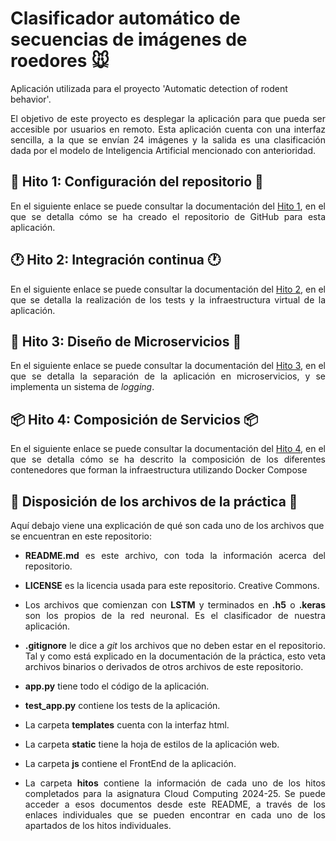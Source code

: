 # Clasificador automático de secuencias de imágenes de roedores 🐭

Aplicación utilizada para el proyecto 'Automatic detection of rodent behavior'.

<p align="justify">El objetivo de este proyecto es desplegar la aplicación para que pueda ser accesible por usuarios en remoto. Esta aplicación cuenta con una interfaz sencilla, a la que se envían 24 imágenes y la salida es una clasificación dada por el modelo de Inteligencia Artificial mencionado con anterioridad.</p>

## 🔧 Hito 1: Configuración del repositorio 🔧

<p align="justify">En el siguiente enlace se puede consultar la documentación del <a href="https://github.com/Angburmun/image-sequence-classifier/blob/main/hitos/hito1.md">Hito 1</a>, en el que se detalla cómo se ha creado el repositorio de GitHub para esta aplicación.</p>

## 🕐 Hito 2: Integración continua 🕐

<p align="justify">En el siguiente enlace se puede consultar la documentación del <a href="https://github.com/Angburmun/image-sequence-classifier/blob/main/hitos/hito2.md">Hito 2</a>, en el que se detalla la realización de los tests y la infraestructura virtual de la aplicación.</p>

## 🔬 Hito 3: Diseño de Microservicios 🔬

<p align="justify">En el siguiente enlace se puede consultar la documentación del <a href="https://github.com/Angburmun/image-sequence-classifier/blob/main/hitos/hito3.md">Hito 3</a>, en el que se detalla la separación de la aplicación en microservicios, y se implementa un sistema de <em>logging</em>.</p>

## 📦 Hito 4: Composición de Servicios 📦

<p align="justify">En el siguiente enlace se puede consultar la documentación del <a href="https://github.com/Angburmun/image-sequence-classifier/blob/main/hitos/hito4.md">Hito 4</a>, en el que se detalla cómo se ha descrito la composición de los diferentes contenedores que forman la infraestructura utilizando Docker Compose</p>

## 📂 Disposición de los archivos de la práctica 📂

Aquí debajo viene una explicación de qué son cada uno de los archivos que se encuentran en este repositorio:
   - <p align="justify"><b>README.md</b> es este archivo, con toda la información acerca del repositorio.</p>
   - <p align="justify"><b>LICENSE</b> es la licencia usada para este repositorio. Creative Commons.</p>
   - <p align="justify">Los archivos que comienzan con <b>LSTM</b> y terminados en <b>.h5</b> o <b>.keras</b> son los propios de la red neuronal. Es el clasificador de nuestra aplicación.</p>
   - <p align="justify"><b>.gitignore</b> le dice a <i>git</i> los archivos que no deben estar en el repositorio. Tal y como está explicado en la documentación de la práctica, esto veta archivos binarios o derivados de otros archivos de este repositorio.</p>
   - <p align="justify"><b>app.py</b> tiene todo el código de la aplicación.</p>
   - <p align="justify"><b>test_app.py</b> contiene los tests de la aplicación.</p>
   - <p align="justify">La carpeta <b>templates</b> cuenta con la interfaz html.</p>
   - <p align="justify">La carpeta <b>static</b> tiene la hoja de estilos de la aplicación web.</p>
   - <p align="justify">La carpeta <b>js</b> contiene el FrontEnd de la aplicación.</p>
   - <p align="justify">La carpeta <b>hitos</b> contiene la información de cada uno de los hitos completados para la asignatura Cloud Computing 2024-25. Se puede acceder a esos documentos desde este README, a través de los enlaces individuales que se pueden encontrar en cada uno de los apartados de los hitos individuales.</p>

